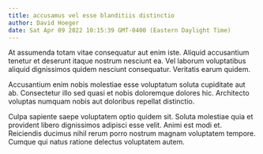 ```yaml
---
title: accusamus vel esse blanditiis distinctio
author: David Hoeger
date: Sat Apr 09 2022 10:15:39 GMT-0400 (Eastern Daylight Time)
---
```

At assumenda totam vitae consequatur aut enim iste. Aliquid accusantium tenetur et deserunt itaque nostrum nesciunt ea. Vel laborum voluptatibus aliquid dignissimos quidem nesciunt consequatur. Veritatis earum quidem.

 Accusantium enim nobis molestiae esse voluptatum soluta cupiditate aut ab. Consectetur illo sed quasi et nobis doloremque dolores hic. Architecto voluptas numquam nobis aut doloribus repellat distinctio.

 Culpa sapiente saepe voluptatem optio quidem sit. Soluta molestiae quia et provident libero dignissimos adipisci esse velit. Animi est modi et. Reiciendis ducimus nihil rerum porro nostrum magnam voluptatem tempore. Cumque qui natus ratione delectus voluptatem autem.